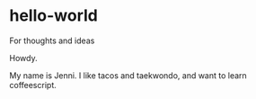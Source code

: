 # hello-world
For thoughts and ideas

Howdy.

My name is Jenni. I like tacos and taekwondo, and want to learn coffeescript.
